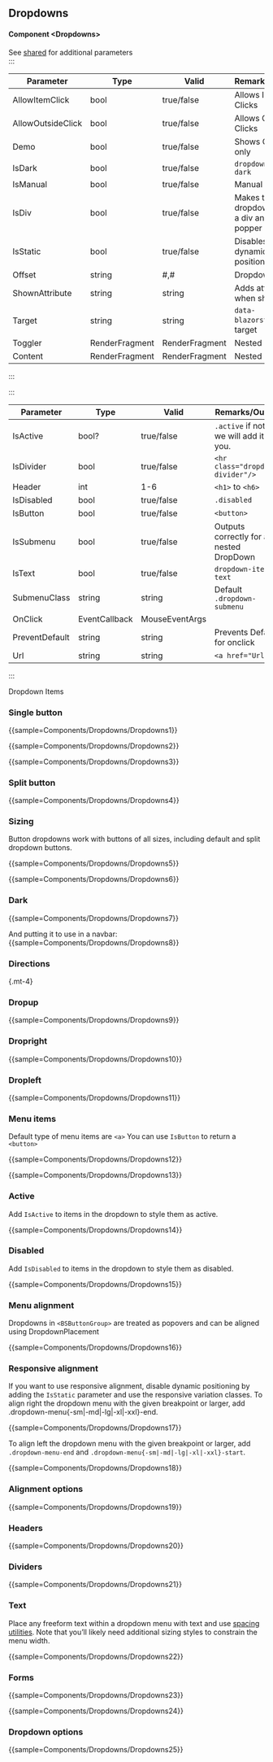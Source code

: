 ﻿## Dropdowns
#### Component \<Dropdowns\>
See [shared](layout/shared) for additional parameters    
:::

| Parameter         | Type           | Valid          | Remarks/Output                               | 
|-------------------|----------------|----------------|----------------------------------------------|
| AllowItemClick    | bool           | true/false     | Allows Inside Clicks                         | {.table-striped}
| AllowOutsideClick | bool           | true/false     | Allows Outside Clicks                        |
| Demo              | bool           | true/false     | Shows Content only                           |
| IsDark            | bool           | true/false     | `dropdown-menu-dark`                         |
| IsManual          | bool           | true/false     | Manual Close                                 |
| IsDiv             | bool           | true/false     | Makes the dropdown menu a div and use popper |
| IsStatic          | bool           | true/false     | Disables dynamic positioning                 |
| Offset            | string         | #,#            | Dropdown offset                              |
| ShownAttribute    | string         | string         | Adds attribute when shown                    |
| Target            | string         | string         | `data-blazorstrap` of target                 |
| Toggler           | RenderFragment | RenderFragment | Nested Content                               |
| Content           | RenderFragment | RenderFragment | Nested Content                               |

:::

:::

| Parameter      | Type          | Valid          | Remarks/Output                               | 
|----------------|---------------|----------------|----------------------------------------------|
| IsActive       | bool?         | true/false     | `.active` if not set we will add it for you. | {.table-striped}
| IsDivider      | bool          | true/false     | `<hr class="dropdown-divider"/>`             |
| Header         | int           | 1-6            | `<h1>` to `<h6>`                             |
| IsDisabled     | bool          | true/false     | `.disabled`                                  |
| IsButton       | bool          | true/false     | `<button>`                                   |
| IsSubmenu      | bool          | true/false     | Outputs correctly for a nested DropDown      |
| IsText         | bool          | true/false     | `dropdown-item-text`                         |
| SubmenuClass   | string        | string         | Default `.dropdown-submenu`                  |
| OnClick        | EventCallback | MouseEventArgs |                                              |
| PreventDefault | string        | string         | Prevents Default for onclick                 |
| Url            | string        | string         | `<a href="Url">`                             |

:::

Dropdown Items

### Single button

{{sample=Components/Dropdowns/Dropdowns1}}

{{sample=Components/Dropdowns/Dropdowns2}}

{{sample=Components/Dropdowns/Dropdowns3}}

### Split button

{{sample=Components/Dropdowns/Dropdowns4}}

### Sizing
Button dropdowns work with buttons of all sizes, including default and split dropdown buttons.

{{sample=Components/Dropdowns/Dropdowns5}}

{{sample=Components/Dropdowns/Dropdowns6}}

### Dark

{{sample=Components/Dropdowns/Dropdowns7}}

And putting it to use in a navbar:
{{sample=Components/Dropdowns/Dropdowns8}}

### Directions
{.mt-4}
### Dropup

{{sample=Components/Dropdowns/Dropdowns9}}

### Dropright

{{sample=Components/Dropdowns/Dropdowns10}}

### Dropleft

{{sample=Components/Dropdowns/Dropdowns11}}

### Menu items
Default type of menu items are `<a>` You can use `IsButton` to return a `<button>`

{{sample=Components/Dropdowns/Dropdowns12}}

{{sample=Components/Dropdowns/Dropdowns13}}

### Active
Add `IsActive` to items in the dropdown to style them as active.

{{sample=Components/Dropdowns/Dropdowns14}}

### Disabled
Add `IsDisabled` to items in the dropdown to style them as disabled.

{{sample=Components/Dropdowns/Dropdowns15}}

### Menu alignment
Dropdowns in `<BSButtonGroup>` are treated as popovers and can be aligned using DropdownPlacement

{{sample=Components/Dropdowns/Dropdowns16}}

### Responsive alignment
If you want to use responsive alignment, disable dynamic positioning by adding the `IsStatic` parameter and use the responsive variation classes.
To align right the dropdown menu with the given breakpoint or larger, add .dropdown-menu{-sm|-md|-lg|-xl|-xxl}-end.

{{sample=Components/Dropdowns/Dropdowns17}}

To align left the dropdown menu with the given breakpoint or larger, add `.dropdown-menu-end` and `.dropdown-menu{-sm|-md|-lg|-xl|-xxl}-start`.

{{sample=Components/Dropdowns/Dropdowns18}}

### Alignment options

{{sample=Components/Dropdowns/Dropdowns19}}

### Headers

{{sample=Components/Dropdowns/Dropdowns20}}

### Dividers

{{sample=Components/Dropdowns/Dropdowns21}}

### Text
Place any freeform text within a dropdown menu with text and use [spacing utilities](https://getbootstrap.com/docs/5.1/utilities/spacing). Note that you’ll likely need additional sizing styles to constrain the menu width.

{{sample=Components/Dropdowns/Dropdowns22}}

### Forms

{{sample=Components/Dropdowns/Dropdowns23}}

{{sample=Components/Dropdowns/Dropdowns24}}

### Dropdown options

{{sample=Components/Dropdowns/Dropdowns25}}